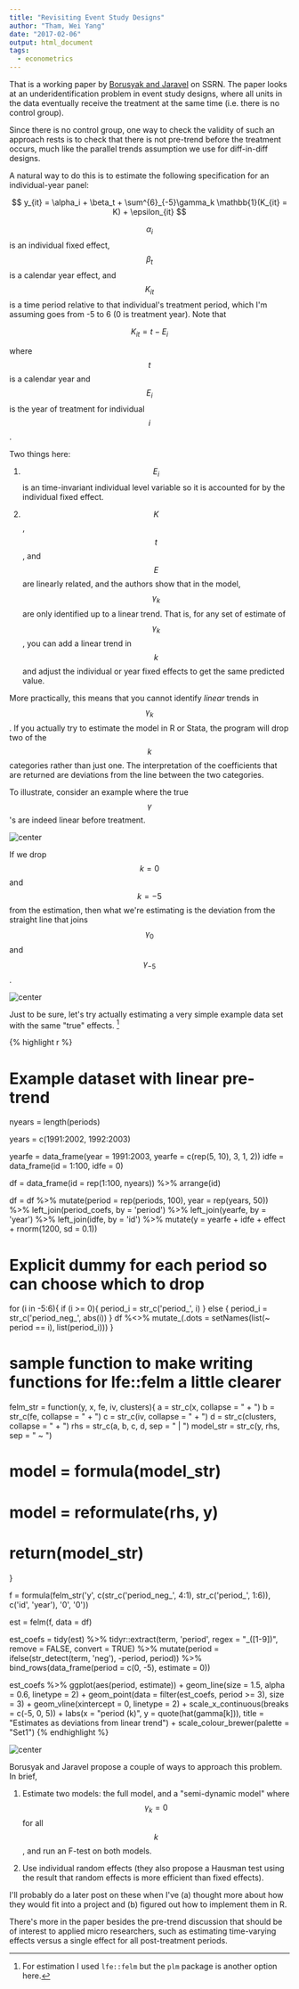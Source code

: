 ```yaml
---
title: "Revisiting Event Study Designs"
author: "Tham, Wei Yang"
date: "2017-02-06"
output: html_document
tags:
  - econometrics
---
```




That is a working paper by [Borusyak and Jaravel](https://papers.ssrn.com/sol3/papers.cfm?abstract_id=2826228) on SSRN. The paper looks at an underidentification problem in event study designs, where all units in the data eventually receive the treatment at the same time (i.e. there is no control group). 

Since there is no control group, one way to check the validity of such an approach rests is to check that there is not pre-trend before the treatment occurs, much like the parallel trends assumption we use for diff-in-diff designs. 

A natural way to do this is to estimate the following specification for an individual-year panel:

$$ y_{it} = \alpha_i + \beta_t + \sum^{6}_{-5}\gamma_k \mathbb{1}(K_{it} = K) + \epsilon_{it} $$

$$\alpha_i$$ is an individual fixed effect, $$\beta_t$$ is a calendar year effect, and $$K_{it}$$ is a time period relative to that individual's treatment period, which I'm assuming goes from -5 to 6 (0 is treatment year). Note that

$$K_{it} = t - E_i$$

where $$t$$ is a calendar year and $$E_i$$ is the year of treatment for individual $$i$$. 

Two things here:  

1. $$E_i$$ is an time-invariant individual level variable so it is accounted for by the individual fixed effect. 

2. $$K$$, $$t$$, and $$E$$ are linearly related, and the authors show that in the model, $$\gamma_k$$ are only identified up to a linear trend. That is, for any set of estimate of $$\gamma_k$$, you can add a linear trend in $$k$$ and adjust the individual or year fixed effects to get the same predicted value.  

More practically, this means that you cannot identify *linear* trends in $$\gamma_k$$. If you actually try to estimate the model in R or Stata, the program will drop two of the $$k$$ categories rather than just one. The interpretation of the coefficients that are returned are deviations from the line between the two categories. 

To illustrate, consider an example where the true $$\gamma$$'s are indeed linear before treatment. 

<img src="/figs/2017-02-06-revisiting_event_study/unnamed-chunk-1-1.png" title="center" alt="center" style="display: block; margin: auto;" />

If we drop $$k = 0$$ and $$k = -5$$ from the estimation, then what we're estimating is the deviation from the straight line that joins $$\gamma_0$$ and $$\gamma_{-5}$$.

<img src="/figs/2017-02-06-revisiting_event_study/unnamed-chunk-2-1.png" title="center" alt="center" style="display: block; margin: auto;" />

Just to be sure, let's try actually estimating a very simple example data set with the same "true" effects. [^1]

[^1]: For estimation I used `lfe::felm` but the `plm` package is another option here. 


{% highlight r %}
# Example dataset with linear pre-trend

nyears = length(periods)

years = c(1991:2002, 1992:2003)

yearfe = data_frame(year = 1991:2003, yearfe = c(rep(5, 10), 3, 1, 2))
idfe = data_frame(id = 1:100, idfe = 0)

df = data_frame(id = rep(1:100, nyears)) %>% arrange(id)

df = df %>% 
  mutate(period = rep(periods, 100), year = rep(years, 50)) %>% 
  left_join(period_coefs, by = 'period') %>% 
  left_join(yearfe, by = 'year') %>% 
  left_join(idfe, by = 'id') %>% 
  mutate(y = yearfe + idfe + effect + rnorm(1200, sd = 0.1))

# Explicit dummy for each period so can choose which to drop
for (i in -5:6){
  if (i >= 0){
    period_i = str_c('period_', i)
  } else {
    period_i = str_c('period_neg_', abs(i))
  }
  df %<>%
    mutate_(.dots = setNames(list(~ period == i), list(period_i))) 
}

# sample function to make writing functions for lfe::felm a little clearer
felm_str = function(y, x, fe, iv, clusters){
  a = str_c(x, collapse = " + ")
  b = str_c(fe, collapse = " + ")
  c = str_c(iv, collapse = " + ")
  d = str_c(clusters, collapse = " + ")
  rhs = str_c(a, b, c, d, sep = " | ")
  model_str = str_c(y, rhs, sep = " ~ ")
  # model = formula(model_str)
  # model = reformulate(rhs, y)
  # return(model_str)
}

f = formula(felm_str('y', c(str_c('period_neg_', 4:1), str_c('period_', 1:6)), c('id', 'year'), '0', '0'))

est = felm(f, data = df)

est_coefs = tidy(est) %>% 
  tidyr::extract(term, 'period', regex = "_([1-9])", remove = FALSE, convert = TRUE) %>% 
  mutate(period = ifelse(str_detect(term, 'neg'), -period, period)) %>%
  bind_rows(data_frame(period = c(0, -5), estimate = 0))

est_coefs %>% 
  ggplot(aes(period, estimate)) + 
  geom_line(size = 1.5, alpha = 0.6, linetype = 2) +
  geom_point(data = filter(est_coefs, period >= 3), size = 3) + 
  geom_vline(xintercept = 0, linetype = 2) + 
  scale_x_continuous(breaks = c(-5, 0, 5)) +
  labs(x = "period (k)", y = quote(hat(gamma[k])), 
       title = "Estimates as deviations from linear trend") +
    scale_colour_brewer(palette = "Set1")
{% endhighlight %}

<img src="/figs/2017-02-06-revisiting_event_study/unnamed-chunk-3-1.png" title="center" alt="center" style="display: block; margin: auto;" />

Borusyak and Jaravel propose a couple of ways to approach this problem. In brief, 

1. Estimate two models: the full model, and a "semi-dynamic model" where $$\gamma_k = 0$$ for all $$k$$, and run an F-test on both models. 

2. Use individual random effects (they also propose a Hausman test using the result that random effects is more efficient than fixed effects). 

I'll probably do a later post on these when I've (a) thought more about how they would fit into a project and (b) figured out how to implement them in R. 

There's more in the paper besides the pre-trend discussion that should be of interest to applied micro researchers, such as estimating time-varying effects versus a single effect for all post-treatment periods. 

